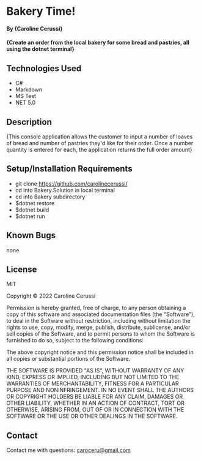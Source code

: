 # Bakery Time!

#### By {Caroline Cerussi}

#### {Create an order from the local bakery for some bread and pastries, all using the dotnet terminal}

## Technologies Used

* C#
* Markdown
* MS Test
* NET 5.0

## Description

{This console application allows the customer to input a number of loaves of bread and number of pastries they'd like for their order. Once a number quantity is entered for each, the application returns the full order amount}

## Setup/Installation Requirements

* git clone https://github.com/carolinecerussi/
* cd into Bakery.Solution in local terminal
* cd into Bakery subdirectory
* $dotnet restore
* $dotnet build
* $dotnet run


## Known Bugs

none

## License

MIT

Copyright © 2022 Caroline Cerussi

Permission is hereby granted, free of charge, to any person obtaining a copy of this software and associated documentation files (the "Software"), to deal in the Software without restriction, including without limitation the rights to use, copy, modify, merge, publish, distribute, sublicense, and/or sell copies of the Software, and to permit persons to whom the Software is furnished to do so, subject to the following conditions:

The above copyright notice and this permission notice shall be included in all copies or substantial portions of the Software.

THE SOFTWARE IS PROVIDED "AS IS", WITHOUT WARRANTY OF ANY KIND, EXPRESS OR IMPLIED, INCLUDING BUT NOT LIMITED TO THE WARRANTIES OF MERCHANTABILITY, FITNESS FOR A PARTICULAR PURPOSE AND NONINFRINGEMENT. IN NO EVENT SHALL THE AUTHORS OR COPYRIGHT HOLDERS BE LIABLE FOR ANY CLAIM, DAMAGES OR OTHER LIABILITY, WHETHER IN AN ACTION OF CONTRACT, TORT OR OTHERWISE, ARISING FROM, OUT OF OR IN CONNECTION WITH THE SOFTWARE OR THE USE OR OTHER DEALINGS IN THE SOFTWARE.



## Contact

Contact me with questions:
caroceru@gmail.com